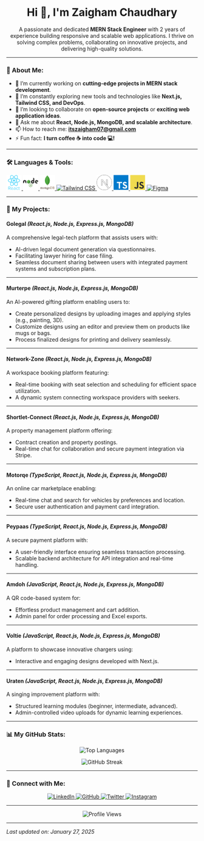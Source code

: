 <h1 align="center">Hi 👋, I'm Zaigham Chaudhary</h1>

<p align="center"> 
  A passionate and dedicated <b>MERN Stack Engineer</b> with 2 years of experience building responsive and scalable web applications. I thrive on solving complex problems, collaborating on innovative projects, and delivering high-quality solutions.
</p>

---

### 🚀 About Me:
- 🔭 I’m currently working on **cutting-edge projects in MERN stack development**.
- 🌱 I’m constantly exploring new tools and technologies like **Next.js, Tailwind CSS, and DevOps**.
- 👯 I’m looking to collaborate on **open-source projects** or **exciting web application ideas**.
- 💬 Ask me about **React, Node.js, MongoDB, and scalable architecture**.
- 📫 How to reach me: **[itszaigham07@gmail.com](mailto:itszaigham07@gmail.com)**
- ⚡ Fun fact: **I turn coffee ☕ into code 💻!**

---

### 🛠️ Languages & Tools:
<p align="left">
  <a href="https://reactjs.org/" target="_blank" rel="noreferrer">
    <img src="https://raw.githubusercontent.com/devicons/devicon/master/icons/react/react-original-wordmark.svg" alt="React" width="40" height="40" />
  </a>
  <a href="https://nodejs.org/" target="_blank" rel="noreferrer">
    <img src="https://raw.githubusercontent.com/devicons/devicon/master/icons/nodejs/nodejs-original-wordmark.svg" alt="Node.js" width="40" height="40" />
  </a>
  <a href="https://www.mongodb.com/" target="_blank" rel="noreferrer">
    <img src="https://raw.githubusercontent.com/devicons/devicon/master/icons/mongodb/mongodb-original-wordmark.svg" alt="MongoDB" width="40" height="40" />
  </a>
  <a href="https://tailwindcss.com/" target="_blank" rel="noreferrer">
    <img src="https://www.vectorlogo.zone/logos/tailwindcss/tailwindcss-icon.svg" alt="Tailwind CSS" width="40" height="40" />
  </a>
  <a href="https://nextjs.org/" target="_blank" rel="noreferrer">
    <img src="https://raw.githubusercontent.com/devicons/devicon/master/icons/nextjs/nextjs-line.svg" alt="Next.js" width="40" height="40" />
  </a>
  <a href="https://www.typescriptlang.org/" target="_blank" rel="noreferrer">
    <img src="https://raw.githubusercontent.com/devicons/devicon/master/icons/typescript/typescript-original.svg" alt="TypeScript" width="40" height="40" />
  </a>
  <a href="https://www.javascript.com/" target="_blank" rel="noreferrer">
    <img src="https://raw.githubusercontent.com/devicons/devicon/master/icons/javascript/javascript-original.svg" alt="JavaScript" width="40" height="40" />
  </a>
  <a href="https://www.figma.com/" target="_blank" rel="noreferrer">
    <img src="https://www.vectorlogo.zone/logos/figma/figma-icon.svg" alt="Figma" width="40" height="40" />
  </a>
</p>

---

### 💼 My Projects:

#### **Golegal** *(React.js, Node.js, Express.js, MongoDB)*  
A comprehensive legal-tech platform that assists users with:  
- AI-driven legal document generation via questionnaires.  
- Facilitating lawyer hiring for case filing.  
- Seamless document sharing between users with integrated payment systems and subscription plans.  

---

#### **Murterpe** *(React.js, Node.js, Express.js, MongoDB)*  
An AI-powered gifting platform enabling users to:  
- Create personalized designs by uploading images and applying styles (e.g., painting, 3D).  
- Customize designs using an editor and preview them on products like mugs or bags.  
- Process finalized designs for printing and delivery seamlessly.  

---

#### **Network-Zone** *(React.js, Node.js, Express.js, MongoDB)*  
A workspace booking platform featuring:  
- Real-time booking with seat selection and scheduling for efficient space utilization.  
- A dynamic system connecting workspace providers with seekers.  

---

#### **Shortlet-Connect** *(React.js, Node.js, Express.js, MongoDB)*  
A property management platform offering:  
- Contract creation and property postings.  
- Real-time chat for collaboration and secure payment integration via Stripe.  

---

#### **Motorqe** *(TypeScript, React.js, Node.js, Express.js, MongoDB)*  
An online car marketplace enabling:  
- Real-time chat and search for vehicles by preferences and location.  
- Secure user authentication and payment card integration.  

---

#### **Peypaas** *(TypeScript, React.js, Node.js, Express.js, MongoDB)*  
A secure payment platform with:  
- A user-friendly interface ensuring seamless transaction processing.  
- Scalable backend architecture for API integration and real-time handling.  

---

#### **Amdoh** *(JavaScript, React.js, Node.js, Express.js, MongoDB)*  
A QR code-based system for:  
- Effortless product management and cart addition.  
- Admin panel for order processing and Excel exports.  

---

#### **Voltie** *(JavaScript, React.js, Node.js, Express.js, MongoDB)*  
A platform to showcase innovative chargers using:  
- Interactive and engaging designs developed with Next.js.  

---

#### **Uraten** *(JavaScript, React.js, Node.js, Express.js, MongoDB)*  
A singing improvement platform with:  
- Structured learning modules (beginner, intermediate, advanced).  
- Admin-controlled video uploads for dynamic learning experiences.  

---

### 📊 My GitHub Stats:
<p align="center">
  <img src="https://github-readme-stats.vercel.app/api/top-langs?username=zaighamChaudhary07&show_icons=true&theme=radical&locale=en&layout=compact" alt="Top Languages" />
</p>

<p align="center">
  <img src="https://github-readme-streak-stats.herokuapp.com/?user=zaighamChaudhary07&theme=radical" alt="GitHub Streak" />
</p>

---

### 🤝 Connect with Me:
<p align="center">
  <a href="https://www.linkedin.com/in/itszaigham/" target="blank">
    <img src="https://raw.githubusercontent.com/rahuldkjain/github-profile-readme-generator/master/src/images/icons/Social/linked-in-alt.svg" alt="LinkedIn" height="30" width="40" />
  </a>
  <a href="https://github.com/zaighamChaudhary07" target="blank">
    <img src="https://raw.githubusercontent.com/rahuldkjain/github-profile-readme-generator/master/src/images/icons/Social/github.svg" alt="GitHub" height="30" width="40" />
  </a>
  <a href="https://twitter.com/itszaigham_" target="blank">
    <img src="https://raw.githubusercontent.com/rahuldkjain/github-profile-readme-generator/master/src/images/icons/Social/twitter.svg" alt="Twitter" height="30" width="40" />
  </a>
  <a href="https://www.instagram.com/its__zaigham/" target="blank">
    <img src="https://raw.githubusercontent.com/rahuldkjain/github-profile-readme-generator/master/src/images/icons/Social/instagram.svg" alt="Instagram" height="30" width="40" />
  </a>
</p>

---

<p align="center">
  <img src="https://komarev.com/ghpvc/?username=zaighamChaudhary07&label=Profile%20views&color=29ABE2&style=flat" alt="Profile Views" />
</p>

---

_Last updated on: January 27, 2025_
